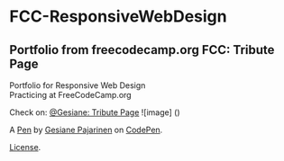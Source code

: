 # FCC-ResponsiveWebDesign
Portfolio from freecodecamp.org
FCC: Tribute Page 
------------------
Portfolio for Responsive Web Design   
Practicing at FreeCodeCamp.org

Check on: [@Gesiane: Tribute Page](https://codepen.io/Gesiane/full/povYbYw)
![image] ()



A [Pen](https://codepen.io/Gesiane/pen/povYbYw) by [Gesiane Pajarinen](https://codepen.io/Gesiane) on [CodePen](https://codepen.io).

[License](https://codepen.io/Gesiane/pen/povYbYw/license).

